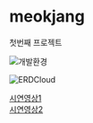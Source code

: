 # meokjang
첫번째 프로젝트  

![개발환경](https://github.com/silver159/meokja/assets/125272016/63c8e146-a110-450c-a6b1-c4145197078e)

![ERDCloud](https://github.com/silver159/meokja/assets/125272016/5c787ca2-0dda-4e35-9b6e-e0695225f5e0)

[시연영상1](https://www.youtube.com/watch?v=xfbeaknQn4c&list=PLvWnTskXZlxgEKfVGaQmo_Ot0lrcEP1_B&index=1&ab_channel=%EA%B9%80%EC%A0%95%EC%9A%B1)  
[시연영상2](https://www.youtube.com/watch?v=Q_-bhB2bFtY&list=PL_7NtlLw495ILtVoNX8EM2ZRbFTe26Dy0&ab_channel=silver)
